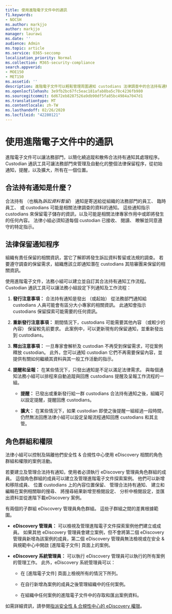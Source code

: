 ```yaml
---
title: 使用進階電子文件中的通訊
f1.keywords:
- NOCSH
ms.author: markjjo
author: markjjo
manager: laurawi
ms.date: ''
audience: Admin
ms.topic: article
ms.service: O365-seccomp
localization_priority: Normal
ms.collection: M365-security-compliance
search.appverid:
- MOE150
- MET150
ms.assetid: ''
description: 進階電子文件可以輕鬆管理周圍通知 custodians 法律調查中的合法持有通知工作流程。
ms.openlocfilehash: 3e9fb2bc67fc5eac181afab8ba5c78c4236fb980
ms.sourcegitcommit: 6d672eb8287526a9db90df5fa85bc4984a7047d1
ms.translationtype: MT
ms.contentlocale: zh-TW
ms.lasthandoff: 02/26/2020
ms.locfileid: "42280121"
---
```

# <a name="work-with-communications-in-advanced-ediscovery"></a>使用進階電子文件中的通訊

進階電子文件可以讓法務部門，以簡化繞追蹤和散佈合法持有通知其處理程序。 Custodian 通訊工具可讓法務部門來管理及自動化的整個法律保留程序，從初始通知，提醒，以及擴大，所有在一個位置。

## <a name="what-is-a-legal-hold-notification"></a>合法持有通知是什麼？

合法持有 （也稱為*訴訟資料暫留*） 通知是寄送給從組織的法務部門的員工、 臨時員工、 或 custodians 可能是相關法律調查的資料的通知。 這些通知指示 custodians 來保留電子儲存的資訊，以及可能是相關法律專家作用中或即將發生的任何內容。 法律小組必須知道每個 custodian 已接收、 閱讀、 瞭解並同意遵守的特定指示。

## <a name="the-legal-hold-notification-process"></a>法律保留通知程序

組織有責任保留的相關資訊，當它了解即將發生訴訟資料暫留或法規的調查。 若要遵守調查的保留需求，組織應該立即通知潛在 custodians 其陪審團来保留的相關資訊。

使用進階電子文件，法務小組可以建立並自訂其合法持有通知工作流程。 Custodian 通訊工具可以讓法務小組設定下列通知及工作流程：

1. **發行注意事項：** 合法持有通知是發出 （或起始） 從法務部門通知給 custodians 人員可能會有區分大小專家的相關資訊。 此通知會指示 custodians 保留探索可能需要的任何資訊。

2. **重新發行注意事項：** 期間情況下，custodians 可能需要其他內容 （或較少的內容） 保留較先前要求。 此案例中，可以更新現有的保留通知，並重新發出到 custodians。

3. **釋出注意事項：** 一旦專家會解析及 custodian 不再受到保留需求，可從案例釋放 custodian。 此外，您可以通知 custodian 它們不再需要保留內容，並提供有關如何繼續其資料與其一般工作活動的指示。

4. **提醒和呈報：** 在某些情況下，只發出通知是不足以滿足法律需求。 與每個通知法務小組可以排程來自動追蹤與回應 custodians 提醒及呈報工作流程的一組。

   - **提醒：** 已發出或重新發行給一群 custodians 合法持有通知之後，組織可以設定提醒，提醒回應 custodians。

   - **擴大：** 在某些情況下，如果 custodian 即使之後提醒一組經過一段時間，仍然無法回應法律小組可以設定呈報流程通知回應 custodians 和其主管。

## <a name="role-groups-and-permissions"></a>角色群組和權限

法律小組可以控制及隔離他們安全性 & 合規性中心使用 eDiscovery 相關的角色群組和權限的案例活動。 

若要建立及管理合法持有通知，使用者必須執行 eDiscovery 管理員角色群組的成員。 這個角色群組的成員可以建立及管理進階電子文件探索案例。 他們可以新增和移除成員、 位置 custodians 上的內容位置保留、 管理合法持有通知、 建立和編輯在案例相關聯的搜尋、 將搜尋結果新增至檢閱設定、 分析中檢閱設定，並匯出資料並從進階下載eDiscovery 案例。 

有兩個的子群組 eDiscovery 管理員角色群組。 這些子群組之間的差異根據範圍。

- **eDiscovery 管理員：** 可以檢視及管理進階電子文件探索案例他們建立或成員。 如果其他 eDiscovery 管理員會建立案例，但不會將第二個 eDiscovery 管理員新增為該案例的成員，第二個 eDiscovery 管理員無法檢視或在安全 & 與規範中心中開啟 [進階電子文件] 頁面上的案例。

- **eDiscovery 系統管理員：** 可以執行 eDiscovery 管理員可以執行的所有案例的管理工作。 此外，eDiscovery 系統管理員可以：

  - 在 [進階電子文件] 頁面上檢視所有的情況下所列。
  
  - 在自行新增為案例的成員之後管理組織中的任何案例。

  - 在組織中任何案例的進階電子文件中的存取和匯出案例資料。

如需詳細資訊，請參閱[指派安全性 & 合規性中心的 eDiscovery 權限](assign-ediscovery-permissions.md)。
